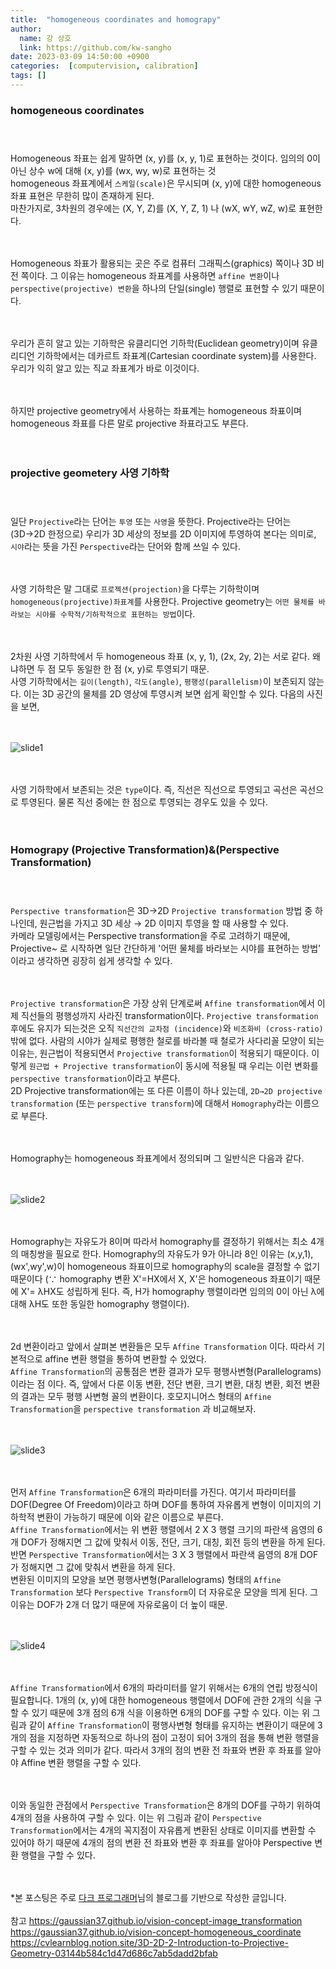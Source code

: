 ```yaml
---
title:  "homogeneous coordinates and homograpy"
author:
  name: 강 상호
  link: https://github.com/kw-sangho
date: 2023-03-09 14:50:00 +0900
categories:  [computervision, calibration]
tags: []
---
```


### homogeneous coordinates<br/><br/><br/>
  
  
  
  Homogeneous 좌표는 쉽게 말하면 (x, y)를 (x, y, 1)로 표현하는 것이다. 임의의 0이 아닌 상수 w에 대해 (x, y)를 (wx, wy, w)로 표현하는 것<br/>
  homogeneous 좌표계에서 `스케일(scale)`은 무시되며 (x, y)에 대한 homogeneous 좌표 표현은 무한히 많이 존재하게 된다.<br/>
  마찬가지로, 3차원의 경우에는 (X, Y, Z)를 (X, Y, Z, 1) 나 (wX, wY, wZ, w)로 표현한다.<br/><br/><br/>
  
  
  
 Homogeneous 좌표가 활용되는 곳은 주로 컴퓨터 그래픽스(graphics) 쪽이나 3D 비전 쪽이다. 그 이유는 homogeneous 좌표계를 사용하면 `affine 변환`이나 `perspective(projective) 변환`을 하나의 단일(single) 행렬로 표현할 수 있기 때문이다.<br/><br/><br/>
  
  
  
  우리가 흔히 알고 있는 기하학은 유클리디언 기하학(Euclidean geometry)이며 유클리디언 기하학에서는 데카르트 좌표계(Cartesian coordinate system)를 사용한다. 우리가 익히 알고 있는 직교 좌표계가 바로 이것이다.<br/><br/><br/>
  
  
  
  하지만 projective geometry에서 사용하는 좌표계는 homogeneous 좌표이며 homogeneous 좌표를 다른 말로 projective 좌표라고도 부른다.<br/><br/><br/>
  
  
  
### projective geometery 사영 기하학<br/><br/><br/>
  
  
  일단 `Projective`라는 단어는 `투영` 또는 `사영`을 뜻한다. Projective라는 단어는 (3D→2D 한정으로) 우리가 3D 세상의 정보를 2D 이미지에 투영하여 본다는 의미로,<br/> 
  `시야`라는 뜻을 가진 `Perspective`라는 단어와 함께 쓰일 수 있다.<br/><br/><br/>
  
  
  
  사영 기하학은 말 그대로 `프로젝션(projection)`을 다루는 기하학이며 `homogeneous(projective)좌표계`를 사용한다. Projective geometry는 `어떤 물체를 바라보는 시야를 수학적/기하학적으로 표현하는 방법`이다.<br/><br/><br/>
  


  2차원 사영 기하학에서 두 homogeneous 좌표 (x, y, 1), (2x, 2y, 2)는 서로 같다. 왜냐하면 두 점 모두 동일한 한 점 (x, y)로 투영되기 때문.<br/>
  사영 기하학에서는 `길이(length)`, `각도(angle)`, `평행성(parallelism)`이 보존되지 않는다. 이는 3D 공간의 물체를 2D 영상에 투영시켜 보면 쉽게 확인할 수 있다. 다음의 사진을 보면,<br/><br/><br/>  
  
  
  ![slide1](/assets/img/0309/1.jpg)<br/><br/><br/>
  
  
  
  사영 기하학에서 보존되는 것은 `type`이다. 즉, 직선은 직선으로 투영되고 곡선은 곡선으로 투영된다. 물론 직선 중에는 한 점으로 투영되는 경우도 있을 수 있다.<br/><br/><br/>
  
  
  
### Homograpy (Projective Transformation)&(Perspective Transformation)<br/><br/><br/>  



  `Perspective transformation`은 3D→2D `Projective transformation` 방법 중 하나인데, 원근법을 가지고 3D 세상 → 2D 이미지 투영을 할 때 사용할 수 있다.  
   카메라 모델링에서는 Perspective transformation을 주로 고려하기 때문에, Projective~ 로 시작하면 일단 간단하게 '어떤 물체를 바라보는 시야를 표현하는 방법' 이라고 생각하면 굉장히 쉽게 생각할 수 있다.<br/><br/><br/>



  `Projective transformation`은 가장 상위 단계로써  `Affine transformation`에서 이제 직선들의 평행성까지 사라진 transformation이다. `Projective transformation` 후에도 유지가 되는것은 오직 `직선간의 교차점 (incidence)`와 `비조화비 (cross-ratio)` 밖에 없다. 사람의 시야가 실제로 평행한 철로를 바라볼 때 철로가 사다리꼴 모양이 되는 이유는, 원근법이 적용되면서 `Projective transformation`이 적용되기 때문이다. 이렇게 `원근법 + Projective transformation`이 동시에 적용될 때 우리는 이런 변화를 `perspective transformation`이라고 부른다.   
  2D Projective transformation에는 또 다른 이름이 하나 있는데, `2D→2D projective transformation` (또는 `perspective transform`)에 대해서 `Homography`라는 이름으로 부른다.<br/><br/><br/>  
 
  Homography는 homogeneous 좌표계에서 정의되며 그 일반식은 다음과 같다.<br/><br/><br/>  
 
  ![slide2](/assets/img/0309/2.png)<br/><br/><br/>
 
  Homography는 자유도가 8이며 따라서 homography를 결정하기 위해서는 최소 4개의 매칭쌍을 필요로 한다. Homography의 자유도가 9가 아니라 8인 이유는 (x,y,1), (wx',wy',w)이 homogeneous 좌표이므로 homography의 scale을 결정할 수 없기 때문이다 (∵ homography 변환 X'=HX에서 X, X'은 homogeneous 좌표이기 때문에 X'= λHX도 성립하게 된다. 즉, H가 homography 행렬이라면 임의의 0이 아닌  λ에 대해  λH도 또한 동일한 homography 행렬이다).<br/><br/><br/>



  2d 변환이라고 앞에서 살펴본 변환들은 모두 `Affine Transformation` 이다. 따라서 기본적으로 affine 변환 행렬을 통하여 변환할 수 있었다.  
  `Affine Transformation`의 공통점은 변환 결과가 모두 평행사변형(Parallelograms)이라는 점 이다. 즉, 앞에서 다룬 이동 변환, 전단 변환, 크기 변환, 대칭 변환, 회전 변환의 결과는 모두 평행 사변형 꼴의 변환이다.  호모지니어스 형태의 `Affine Transformation`을  `perspective transformation` 과 비교해보자.<br/><br/><br/>

  ![slide3](/assets/img/0309/3.png)<br/><br/><br/>



  먼저 `Affine Transformation`은  6개의 파라미터를 가진다. 여기서 파라미터를 DOF(Degree Of Freedom)이라고 하며 DOF를 통하여 자유롭게 변형이 이미지의 기하학적 변환이 가능하기 때문에 이와 같은 이름으로 부른다.<br/>
  `Affine Transformation`에서는 위 변환 행렬에서 2 X 3 행렬 크기의 파란색 음영의 6개 DOF가 정해지면 그 값에 맞춰서 이동, 전단, 크기, 대칭, 회전 등의 변환을 하게 된다.<br/>
  반면 `Perspective Transformation`에서는 3 X 3 행렬에서 파란색 음영의 8개 DOF가 정해지면 그 값에 맞춰서 변환을 하게 된다.<br/>
  변환된 이미지의 모양을 보면 평행사변형(Parallelograms) 형태의 `Affine Transformation` 보다 `Perspective Transform`이 더 자유로운 모양을 띄게 된다. 그 이유는 DOF가 2개 더 많기 때문에 자유로움이 더 높이 때문.<br/><br/><br/>    
  


  ![slide4](/assets/img/0309/4.png)<br/><br/><br/>
  


  `Affine Transformation`에서 6개의 파라미터를 알기 위해서는 6개의 연립 방정식이 필요합니다. 1개의 (x, y)에 대한 homogeneous 행렬에서 DOF에 관한 2개의 식을 구할 수 있기 때문에 3개 점의 6개 식을 이용하면 6개의 DOF를 구할 수 있다. 이는 위 그림과 같이 `Affine Transformation`이 평행사변형 형태를 유지하는 변환이기 때문에 3개의 점을 지정하면 자동적으로 하나의 점이 고정이 되어 3개의 점을 통해 변환 행렬을 구할 수 있는 것과 의미가 같다. 따라서 3개의 점의 변환 전 좌표와 변환 후 좌표를 알아야 Affine 변환 행렬을 구할 수 있다.<br/><br/><br/> 



  이와 동일한 관점에서 `Perspective Transformation`은 8개의 DOF를 구하기 위하여 4개의 점을 사용하여 구할 수 있다. 이는 위 그림과 같이 `Perspective Transformation`에서는 4개의 꼭지점이 자유롭게 변환된 상태로 이미지를 변환할 수 있어야 하기 때문에 4개의 점의 변환 전 좌표와 변환 후 좌표를 알아야 Perspective 변환 행렬을 구할 수 있다.<br/><br/><br/>
 

*본 포스팅은 주로 [다크 프로그래머](https://darkpgmr.tistory.com/32)님의 블로그를 기반으로 작성한 글입니다.<br/>  
참고  <https://gaussian37.github.io/vision-concept-image_transformation>  
      <https://gaussian37.github.io/vision-concept-homogeneous_coordinate>  
      <https://cvlearnblog.notion.site/3D-2D-2-Introduction-to-Projective-Geometry-03144b584c1d47d686c7ab5dadd2bfab>  